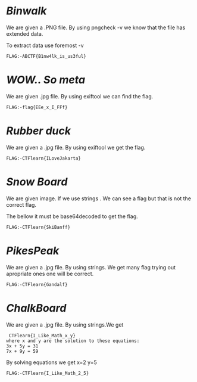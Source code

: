 # *Binwalk*

We are given a .PNG file. By using pngcheck -v <filename>
we know that the file has extended data.

To extract data use foremost -v <filename>

```FLAG:-ABCTF{B1nw4lk_is_us3ful}```

# *WOW.. So meta*

We are given .jpg file.
By using exiftool we can find the flag.

```FLAG:-flag{EEe_x_I_FFf}```
 
 # *Rubber duck*
 
 We are given a .jpg file. 
 By using exiftool we get the flag.
 
 ```FLAG:-CTFlearn{ILoveJakarta}```

# *Snow Board*

We are given image. If we use strings <filename>.
We can see a flag but that is not the correct flag.

The bellow it must be base64decoded to get the flag.

```FLAG:-CTFlearn{SkiBanff}```

# *PikesPeak*

We are given a .jpg file. By using strings<filename>.
We get many flag trying out apropriate ones one will be correct.

```FLAG:-CTFlearn{Gandalf}```

# *ChalkBoard*

We are given a .jpg file. By using strings<filename>.We get
```
 CTFlearn{I_Like_Math_x_y}
where x and y are the solution to these equations:
3x + 5y = 31
7x + 9y = 59
```
By solving equations we get x=2 y=5
 
```FLAG:-CTFlearn{I_Like_Math_2_5}```
